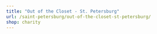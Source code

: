 ```yaml
---
title: "Out of the Closet - St. Petersburg"
url: /saint-petersburg/out-of-the-closet-st-petersburg/
shop: charity
---
```

